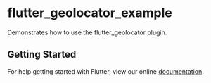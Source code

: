 # flutter_geolocator_example

Demonstrates how to use the flutter_geolocator plugin.

## Getting Started

For help getting started with Flutter, view our online
[documentation](https://flutter.io/).
